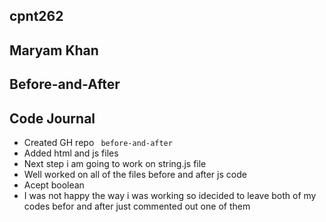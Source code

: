 ## cpnt262

## Maryam Khan

## Before-and-After

## Code Journal

- Created GH repo ` before-and-after`
- Added html and js files
- Next step i am going to work on string.js file
- Well worked on all of the files before and after js code
- Acept boolean
- I was not happy the way i was working so idecided to leave both of my codes befor and after just commented out one of them
